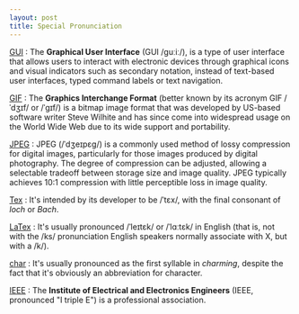 ```yaml
---
layout: post
title: Special Pronunciation
---
```


[GUI][]
:    The **Graphical User Interface** (GUI /ɡuːiː/), is a type of user interface that allows users to interact with electronic devices through graphical icons and visual indicators such as secondary notation, instead of text-based user interfaces, typed command labels or text navigation.

[GIF][]
:    The **Graphics Interchange Format** (better known by its acronym GIF /ˈdʒɪf/ or /ˈɡɪf/) is a bitmap image format that was developed by US-based software writer Steve Wilhite and has since come into widespread usage on the World Wide Web due to its wide support and portability.

[JPEG][]
:    JPEG (/ˈdʒeɪpɛɡ/) is a commonly used method of lossy compression for digital images, particularly for those images produced by digital photography. The degree of compression can be adjusted, allowing a selectable tradeoff between storage size and image quality. JPEG typically achieves 10:1 compression with little perceptible loss in image quality.

[Tex][]
:    It's intended by its developer to be /ˈtɛx/, with the final consonant of *loch* or *Bach*.

[LaTex][]
:    It's usually pronounced /ˈleɪtɛk/ or /ˈlɑːtɛk/ in English (that is, not with the /ks/ pronunciation English speakers normally associate with X, but with a /k/).

[char][]
:    It's usually pronounced as the first syllable in *charming*, despite the fact that it's obviously an abbreviation for character.

[IEEE][]
:    The **Institute of Electrical and Electronics Engineers** (IEEE, pronounced "I triple E") is a professional association.


[GUI]: https://en.wikipedia.org/wiki/Graphical_user_interface
[GIF]: https://en.wikipedia.org/wiki/GIF
[JPEG]: https://en.wikipedia.org/wiki/JPEG
[Tex]: https://en.wikipedia.org/wiki/TeX#Pronunciation_and_spelling
[LaTeX]: https://en.wikipedia.org/wiki/LaTeX#Pronouncing_and_writing_.22LaTeX.22
[char]: http://english.stackexchange.com/questions/60154/how-to-pronounce-the-programmers-abbreviation-char
[IEEE]: https://en.wikipedia.org/wiki/Institute_of_Electrical_and_Electronics_Engineers
